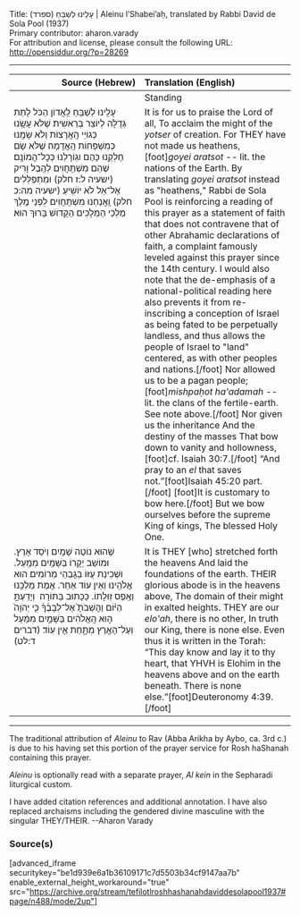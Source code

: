 <html>
<head></head>
<body>
Title: עָלֵינוּ לְשַׁבֵּחַ (ספרד)‏ | Aleinu l’Shabei’aḥ, translated by Rabbi David de Sola Pool (1937)<br />
Primary contributor: aharon.varady<br />
For attribution and license, please consult the following URL: <a href="http://opensiddur.org/?p=28269">http://opensiddur.org/?p=28269</a>
<p />
<hr />

<table style="margin-left: auto;margin-right: auto;" class="draggable">
<thead><tr><th id="x" style="text-align: right;">Source (Hebrew)</th><th style="text-align: left;">Translation (English)</th></tr></thead>
<tbody>
<tr><td style="vertical-align:top;" width="46%">
<div class="liturgy"><span lang="he">

</span></div></td>
 
<td style="vertical-align:top;" width="53%">
<div class="english">
<span class="instruction">Standing</span> 
</div></td></tr>


<tr><td style="vertical-align:top;" width="46%">
<div class="liturgy"><span lang="he">
עָלֵֽינוּ לְשַׁבֵּֽחַ לַֽאֲדוֹן הַכֹּל 
לָתֵת גְּדֻלָּה לְיוֹצֵר בְּרֵאשִׁית׃
שֶׁלֹּא עָשָֽׂנוּ כְּגוֹיֵי הָֽאֲרָצוֹת 
וְלֹא שָׂמָֽנוּ כְּמִשְׁפְּחוֹת הָֽאֲדָמָה׃
שֶׁלֹּא שָׂם חֶלְקֵֽנוּ כָּהֶם 
וגֽוֹרָלֵנוּ כְּכׇל־הֲמוֹנָֽם׃
שֶׁהֵם מִשְׁתַּֽחֲוִים לְהֶֽבֶל וָרִיק <span class="citation">(ישעיה ל:ז חלק)</span> 
וּמִתְפַּלְּלִים אֶל־אֵל לֹא יוֹשִֽׁיעַ׃ <span class="citation">(ישעיה מה:כ חלק)</span>
וַֽאֲנַחְנוּ מִשְׁתַּֽחֲוִים לִפְנֵי מֶֽלֶךְ מַלְכֵי הַמְּלָכִים 
הַקָּדוֹשׁ בָּרוּךְ הוּא׃
</span></div></td>
 
<td style="vertical-align:top;" width="53%">
<div class="english">
It is for us to praise the Lord of all, 
To acclaim the might of the <em>yotser</em> of creation. 
For THEY have not made us heathens,[foot]<em>goyei aratsot</em> -- lit. the nations of the Earth. By translating <em>goyei aratsot</em> instead as "heathens," Rabbi de Sola Pool is reinforcing a reading of this prayer as a statement of faith that does not contravene that of other Abrahamic declarations of faith, a complaint famously leveled against this prayer since the 14th century. I would also note that the de-emphasis of a national-political reading here also prevents it from re-inscribing a conception of Israel as being fated to be perpetually landless, and thus allows the people of Israel to "land" centered, as with other peoples and nations.[/foot] 
Nor allowed us to be a pagan people;[foot]<em>mishpaḥot ha'adamah</em> -- lit. the clans of the fertile-earth. See note above.[/foot]  
Nor given us the inheritance 
And the destiny of the masses 
That bow down to vanity and hollowness,[foot]cf. Isaiah 30:7.[/foot] 
“And pray to an <em>el</em> that saves not.”[foot]Isaiah 45:20 part.[/foot]
[foot]It is customary to bow here.[/foot] But we bow ourselves before the supreme King of kings, 
The blessed Holy One. 
</div></td></tr>


<tr><td style="vertical-align:top;" width="46%">
<div class="liturgy"><span lang="he">
שֶׁהוּא נוֹטֶה שָׁמַֽיִם 
וְיֹסֵד אָרֶץ. 
וּמוֹשַׁב יְקָרוֹ בַּשָּׁמַֽיִם מִמַּֽעַל. 
וּשְׁכִינַת עֻזּוֹ בְּגׇבְהֵי מְרוֹמִים׃ 
הוּא אֱלֹהֵֽינוּ וְאֵין עוֹד אַחֵר. 
אֱמֶת מַלְכֵּֽנוּ וְאֶֽפֶס זֽוּלָתוֹ. 
כַּכָּתוּב בַּתּוֹרָה׃ 
וְיָדַעְתָּ֣ הַיּ֗וֹם 
וַהֲשֵׁבֹתָ֮ אֶל־לְבָבֶ֒ךָ֒ 
כִּ֤י יְהֹוָה֙ ה֣וּא הָֽאֱלֹהִ֔ים
בַּשָּׁמַ֣יִם מִמַּ֔עַל
וְעַל־הָאָ֖רֶץ מִתָּ֑חַת 
אֵ֖ין עֽוֹד׃ <span class="citation">(דברים ד:לט)</span>
</span></div></td>
 
<td style="vertical-align:top;" width="53%">
<div class="english">
It is THEY [who] stretched forth the heavens 
And laid the foundations of the earth. 
THEIR glorious abode is in the heavens above, 
The domain of their might in exalted heights. 
THEY are our <em>elo'ah</em>, there is no other, 
In truth our King, there is none else. 
Even thus it is written in the Torah: 
“This day know 
and lay it to thy heart, 
that YHVH is Elohim
in the heavens above 
and on the earth beneath. 
There is none else.”[foot]Deuteronomy 4:39.[/foot]
</div></td></tr>
</tbody></table>

<hr />

The traditional attribution of <em>Aleinu</em> to Rav (Abba Arikha by Aybo, ca. 3rd c.) is due to his having set this portion of the prayer service for Rosh haShanah containing this prayer. 

<em>Aleinu</em> is optionally read with a separate prayer, <em>Al kein</em> in the Sepharadi liturgical custom.

I have added citation references and additional annotation. I have also replaced archaisms including the gendered divine masculine with the singular THEY/THEIR. --Aharon Varady

<h3>Source(s)</h3>

[advanced_iframe securitykey="be1d939e6a1b36109171c7d5503b34cf9147aa7b" enable_external_height_workaround="true" src="https://archive.org/stream/tefilotlroshhashanahdaviddesolapool1937#page/n488/mode/2up"]
</body>
</html>